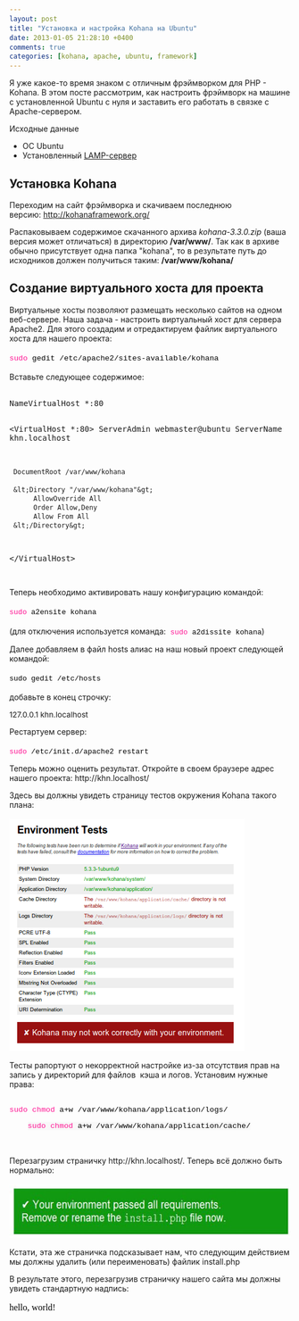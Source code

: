 ```yaml
---
layout: post
title: "Установка и настройка Kohana на Ubuntu"
date: 2013-01-05 21:28:10 +0400
comments: true
categories: [kohana, apache, ubuntu, framework]
---
```


Я уже какое-то время знаком с отличным фрэймворком для PHP - Kohana. В этом посте рассмотрим, как настроить фрэймворк на машине с установленной Ubuntu с нуля и заставить его работать в связке с Apache-сервером.

Исходные данные

* ОС Ubuntu
* Установленный [LAMP-сервер](http://help.ubuntu.ru/wiki/lamp)

<!-- more -->

<h2>
	Установка Kohana</h2>
<p>
	Переходим на сайт фрэймворка и скачиваем последнюю версию:&nbsp;<a href="http://kohanaframework.org/">http://kohanaframework.org/</a></p>
<p>
	Распаковываем содержимое скачанного архива <em>kohana-3.3.0.zip</em> (ваша версия может отличаться) в директорию <strong>/var/www/</strong>. Так как в архиве обычно присутствует одна папка "kohana", то в результате путь до исходников должен получиться таким: <strong>/var/www/kohana/</strong></p>
<h2>
	Создание виртуального хоста для проекта</h2>
<p>
	Виртуальные хосты позволяют размещать несколько сайтов на одном 
веб-сервере. Наша задача - настроить виртуальный хост для сервера 
Apache2. Для этого создадим и отредактируем файлик виртуального хоста 
для нашего проекта:<br>
	<br>
	<code class="functions" style="line-height: 14.519999504089355px; font-size: 13.600000381469727px; margin: 0px !important; padding: 0px !important; border: 0px !important; outline: 0px !important; background-image: none !important; float: none !important; vertical-align: baseline !important; position: static !important; left: auto !important; top: auto !important; right: auto !important; bottom: auto !important; height: auto !important; width: auto !important; font-family: Consolas, 'Bitstream Vera Sans Mono', 'Courier New', Courier, monospace !important; min-height: auto !important; color: rgb(255, 20, 147) !important;">sudo</code><span style="color: rgb(0, 0, 0); font-family: Consolas, 'Bitstream Vera Sans Mono', 'Courier New', Courier, monospace; font-size: 13.600000381469727px; line-height: 14.519999504089355px;">&nbsp;gedit</span><code class="plain" style="line-height: 14.519999504089355px; font-size: 13.600000381469727px; color: rgb(0, 0, 0); margin: 0px !important; padding: 0px !important; border: 0px !important; outline: 0px !important; background-image: none !important; float: none !important; vertical-align: baseline !important; position: static !important; left: auto !important; top: auto !important; right: auto !important; bottom: auto !important; height: auto !important; width: auto !important; font-family: Consolas, 'Bitstream Vera Sans Mono', 'Courier New', Courier, monospace !important; min-height: auto !important;">&nbsp;/etc/apache2/sites-available/kohana</code><br>
	<br>
	Вставьте следующее содержимое:<br>
	&nbsp;</p>
<pre>NameVirtualHost *:80

&lt;VirtualHost *:80&gt;
     ServerAdmin    webmaster@ubuntu
     ServerName     khn.localhost
 
     DocumentRoot /var/www/kohana
 
     &lt;Directory "/var/www/kohana"&gt;
          AllowOverride All
          Order Allow,Deny
          Allow From All
     &lt;/Directory&gt;
&lt;/VirtualHost&gt;

</pre>
<p>
	Теперь необходимо активировать нашу конфигурацию командой:<br>
	<br>
	<code class="bash functions" style="line-height: 14.300000190734863px; font-size: 13px; white-space: pre; border-top-left-radius: 0px !important; border-top-right-radius: 0px !important; border-bottom-right-radius: 0px !important; border-bottom-left-radius: 0px !important; background-image: none !important; border: 0px !important; bottom: auto !important; float: none !important; height: auto !important; left: auto !important; margin: 0px !important; outline: 0px !important; overflow: visible !important; padding: 0px !important; position: static !important; right: auto !important; top: auto !important; vertical-align: baseline !important; width: auto !important; box-sizing: content-box !important; font-family: Consolas, 'Bitstream Vera Sans Mono', 'Courier New', Courier, monospace !important; min-height: auto !important; color: rgb(255, 20, 147) !important;">sudo</code><span style="color: rgb(68, 68, 68); font-family: Consolas, 'Bitstream Vera Sans Mono', 'Courier New', Courier, monospace; font-size: 13px; line-height: 14.300000190734863px; white-space: pre;"> </span><code class="bash plain" style="line-height: 14.300000190734863px; font-size: 13px; white-space: pre; border-top-left-radius: 0px !important; border-top-right-radius: 0px !important; border-bottom-right-radius: 0px !important; border-bottom-left-radius: 0px !important; background-image: none !important; border: 0px !important; bottom: auto !important; float: none !important; height: auto !important; left: auto !important; margin: 0px !important; outline: 0px !important; overflow: visible !important; padding: 0px !important; position: static !important; right: auto !important; top: auto !important; vertical-align: baseline !important; width: auto !important; box-sizing: content-box !important; font-family: Consolas, 'Bitstream Vera Sans Mono', 'Courier New', Courier, monospace !important; min-height: auto !important; color: black !important;">a2ensite kohana</code><br>
	<br>
	(для отключения используется команда:<code class="bash plain" style="line-height: 14.300000190734863px; font-size: 13px; white-space: pre; border-top-left-radius: 0px !important; border-top-right-radius: 0px !important; border-bottom-right-radius: 0px !important; border-bottom-left-radius: 0px !important; background-image: none !important; border: 0px !important; bottom: auto !important; float: none !important; height: auto !important; left: auto !important; margin: 0px !important; outline: 0px !important; overflow: visible !important; padding: 0px !important; position: static !important; right: auto !important; top: auto !important; vertical-align: baseline !important; width: auto !important; box-sizing: content-box !important; font-family: Consolas, 'Bitstream Vera Sans Mono', 'Courier New', Courier, monospace !important; min-height: auto !important; color: black !important;">&nbsp;</code><code class="bash functions" style="line-height: 14.300000190734863px; font-size: 13px; white-space: pre; border-top-left-radius: 0px !important; border-top-right-radius: 0px !important; border-bottom-right-radius: 0px !important; border-bottom-left-radius: 0px !important; background-image: none !important; border: 0px !important; bottom: auto !important; float: none !important; height: auto !important; left: auto !important; margin: 0px !important; outline: 0px !important; overflow: visible !important; padding: 0px !important; position: static !important; right: auto !important; top: auto !important; vertical-align: baseline !important; width: auto !important; box-sizing: content-box !important; font-family: Consolas, 'Bitstream Vera Sans Mono', 'Courier New', Courier, monospace !important; min-height: auto !important; color: rgb(255, 20, 147) !important;">sudo</code><span style="color: rgb(68, 68, 68); font-family: Consolas, 'Bitstream Vera Sans Mono', 'Courier New', Courier, monospace; font-size: 13px; line-height: 14.300000190734863px; white-space: pre;"> </span><code class="bash plain" style="line-height: 14.300000190734863px; font-size: 13px; white-space: pre; border-top-left-radius: 0px !important; border-top-right-radius: 0px !important; border-bottom-right-radius: 0px !important; border-bottom-left-radius: 0px !important; background-image: none !important; border: 0px !important; bottom: auto !important; float: none !important; height: auto !important; left: auto !important; margin: 0px !important; outline: 0px !important; overflow: visible !important; padding: 0px !important; position: static !important; right: auto !important; top: auto !important; vertical-align: baseline !important; width: auto !important; box-sizing: content-box !important; font-family: Consolas, 'Bitstream Vera Sans Mono', 'Courier New', Courier, monospace !important; min-height: auto !important; color: black !important;">a2dissite kohana</code>)</p>
<p>
	Далее добавляем в файл hosts алиас на наш новый проект следующей командой:<br>
	<br>
	<font color="#000000" face="Consolas, Bitstream Vera Sans Mono, Courier New, Courier, monospace" size="2"><span style="line-height: 14.300000190734863px; white-space: pre;">sudo gedit /etc/hosts</span></font><br>
	<br>
	добавьте в конец строчку:</p>
<p>
	<span style="font-size: 13.600000381469727px; line-height: 14.399999618530273px;">127.0.0.1 khn.localhost</span></p>
<p>
	Рестартуем сервер:<br>
	<br>
	<code class="bash functions" style="line-height: 14.300000190734863px; font-size: 13px; white-space: pre; border-top-left-radius: 0px !important; border-top-right-radius: 0px !important; border-bottom-right-radius: 0px !important; border-bottom-left-radius: 0px !important; background-image: none !important; border: 0px !important; bottom: auto !important; float: none !important; height: auto !important; left: auto !important; margin: 0px !important; outline: 0px !important; overflow: visible !important; padding: 0px !important; position: static !important; right: auto !important; top: auto !important; vertical-align: baseline !important; width: auto !important; box-sizing: content-box !important; font-family: Consolas, 'Bitstream Vera Sans Mono', 'Courier New', Courier, monospace !important; min-height: auto !important; color: rgb(255, 20, 147) !important;">sudo</code><span style="color: rgb(68, 68, 68); font-family: Consolas, 'Bitstream Vera Sans Mono', 'Courier New', Courier, monospace; font-size: 13px; line-height: 14.300000190734863px; white-space: pre;"> </span><code class="bash plain" style="line-height: 14.300000190734863px; font-size: 13px; white-space: pre; border-top-left-radius: 0px !important; border-top-right-radius: 0px !important; border-bottom-right-radius: 0px !important; border-bottom-left-radius: 0px !important; background-image: none !important; border: 0px !important; bottom: auto !important; float: none !important; height: auto !important; left: auto !important; margin: 0px !important; outline: 0px !important; overflow: visible !important; padding: 0px !important; position: static !important; right: auto !important; top: auto !important; vertical-align: baseline !important; width: auto !important; box-sizing: content-box !important; font-family: Consolas, 'Bitstream Vera Sans Mono', 'Courier New', Courier, monospace !important; min-height: auto !important; color: black !important;">/etc/init</code><code class="bash plain" style="line-height: 14.300000190734863px; font-size: 13px; white-space: pre; border-top-left-radius: 0px !important; border-top-right-radius: 0px !important; border-bottom-right-radius: 0px !important; border-bottom-left-radius: 0px !important; background-image: none !important; border: 0px !important; bottom: auto !important; float: none !important; height: auto !important; left: auto !important; margin: 0px !important; outline: 0px !important; overflow: visible !important; padding: 0px !important; position: static !important; right: auto !important; top: auto !important; vertical-align: baseline !important; width: auto !important; box-sizing: content-box !important; font-family: Consolas, 'Bitstream Vera Sans Mono', 'Courier New', Courier, monospace !important; min-height: auto !important; color: black !important;">.d</code><code class="bash plain" style="line-height: 14.300000190734863px; font-size: 13px; white-space: pre; border-top-left-radius: 0px !important; border-top-right-radius: 0px !important; border-bottom-right-radius: 0px !important; border-bottom-left-radius: 0px !important; background-image: none !important; border: 0px !important; bottom: auto !important; float: none !important; height: auto !important; left: auto !important; margin: 0px !important; outline: 0px !important; overflow: visible !important; padding: 0px !important; position: static !important; right: auto !important; top: auto !important; vertical-align: baseline !important; width: auto !important; box-sizing: content-box !important; font-family: Consolas, 'Bitstream Vera Sans Mono', 'Courier New', Courier, monospace !important; min-height: auto !important; color: black !important;">/apache2</code><span style="color: rgb(68, 68, 68); font-family: Consolas, 'Bitstream Vera Sans Mono', 'Courier New', Courier, monospace; font-size: 13px; line-height: 14.300000190734863px; white-space: pre;"> </span><code class="bash plain" style="line-height: 14.300000190734863px; font-size: 13px; white-space: pre; border-top-left-radius: 0px !important; border-top-right-radius: 0px !important; border-bottom-right-radius: 0px !important; border-bottom-left-radius: 0px !important; background-image: none !important; border: 0px !important; bottom: auto !important; float: none !important; height: auto !important; left: auto !important; margin: 0px !important; outline: 0px !important; overflow: visible !important; padding: 0px !important; position: static !important; right: auto !important; top: auto !important; vertical-align: baseline !important; width: auto !important; box-sizing: content-box !important; font-family: Consolas, 'Bitstream Vera Sans Mono', 'Courier New', Courier, monospace !important; min-height: auto !important; color: black !important;">restart</code></p>
<p>
	Теперь можно оценить результат. Откройте в своем браузере адрес нашего проекта: http://khn.localhost/</p>
<p>
	Здесь вы должны увидеть страницу тестов окружения Kohana такого плана:<br>
	<br>
	<img alt="" src="/images/kohana-fail.png" style="width: 421px; height: 416px;"></p>
<p>
	Тесты рапортуют о некорректной настройке из-за отсутствия прав на 
запись у директорий для файлов &nbsp;кэша и логов. Установим нужные 
права:<br>
	&nbsp;</p>
<div class="line alt1" style="line-height: 14.519999504089355px; font-family: Consolas, 'Bitstream Vera Sans Mono', 'Courier New', Courier, monospace; font-size: 13.600000381469727px; margin: 0px !important; padding: 0px !important; border: 0px !important; outline: 0px !important; background-image: none !important; float: none !important; vertical-align: baseline !important; position: static !important; left: auto !important; top: auto !important; right: auto !important; bottom: auto !important; height: auto !important; width: auto !important; min-height: auto !important;">
	<code class="functions" style="line-height: 14.519999504089355px; font-size: 13.600000381469727px; margin: 0px !important; padding: 0px !important; border: 0px !important; outline: 0px !important; background-image: none !important; float: none !important; vertical-align: baseline !important; position: static !important; left: auto !important; top: auto !important; right: auto !important; bottom: auto !important; height: auto !important; width: auto !important; font-family: Consolas, 'Bitstream Vera Sans Mono', 'Courier New', Courier, monospace !important; min-height: auto !important; color: rgb(255, 20, 147) !important;">sudo</code><span style="color: rgb(0, 0, 0); font-size: 13.600000381469727px; line-height: 14.519999504089355px;">&nbsp;</span><code class="functions" style="line-height: 14.519999504089355px; font-size: 13.600000381469727px; margin: 0px !important; padding: 0px !important; border: 0px !important; outline: 0px !important; background-image: none !important; float: none !important; vertical-align: baseline !important; position: static !important; left: auto !important; top: auto !important; right: auto !important; bottom: auto !important; height: auto !important; width: auto !important; font-family: Consolas, 'Bitstream Vera Sans Mono', 'Courier New', Courier, monospace !important; min-height: auto !important; color: rgb(255, 20, 147) !important;">chmod</code><span style="color: rgb(0, 0, 0); font-size: 13.600000381469727px; line-height: 14.519999504089355px;">&nbsp;</span><code class="plain" style="line-height: 14.519999504089355px; font-size: 13.600000381469727px; color: rgb(0, 0, 0); margin: 0px !important; padding: 0px !important; border: 0px !important; outline: 0px !important; background-image: none !important; float: none !important; vertical-align: baseline !important; position: static !important; left: auto !important; top: auto !important; right: auto !important; bottom: auto !important; height: auto !important; width: auto !important; font-family: Consolas, 'Bitstream Vera Sans Mono', 'Courier New', Courier, monospace !important; min-height: auto !important;">a+w /var/www/kohana/application/logs/<br>
	<code class="functions" style="background-color: rgb(248, 248, 248); line-height: 14.519999504089355px; font-size: 13.600000381469727px; margin: 0px !important; padding: 0px !important; border: 0px !important; outline: 0px !important; background-image: none !important; float: none !important; vertical-align: baseline !important; position: static !important; left: auto !important; top: auto !important; right: auto !important; bottom: auto !important; height: auto !important; width: auto !important; font-family: Consolas, 'Bitstream Vera Sans Mono', 'Courier New', Courier, monospace !important; min-height: auto !important; color: rgb(255, 20, 147) !important;">sudo</code><span style="font-size: 13.600000381469727px; line-height: 14.519999504089355px; background-color: rgb(248, 248, 248);">&nbsp;</span><code class="functions" style="background-color: rgb(248, 248, 248); line-height: 14.519999504089355px; font-size: 13.600000381469727px; margin: 0px !important; padding: 0px !important; border: 0px !important; outline: 0px !important; background-image: none !important; float: none !important; vertical-align: baseline !important; position: static !important; left: auto !important; top: auto !important; right: auto !important; bottom: auto !important; height: auto !important; width: auto !important; font-family: Consolas, 'Bitstream Vera Sans Mono', 'Courier New', Courier, monospace !important; min-height: auto !important; color: rgb(255, 20, 147) !important;">chmod</code><span style="font-size: 13.600000381469727px; line-height: 14.519999504089355px; background-color: rgb(248, 248, 248);">&nbsp;</span><code class="plain" style="background-color: rgb(248, 248, 248); line-height: 14.519999504089355px; font-size: 13.600000381469727px; margin: 0px !important; padding: 0px !important; border: 0px !important; outline: 0px !important; background-image: none !important; float: none !important; vertical-align: baseline !important; position: static !important; left: auto !important; top: auto !important; right: auto !important; bottom: auto !important; height: auto !important; width: auto !important; font-family: Consolas, 'Bitstream Vera Sans Mono', 'Courier New', Courier, monospace !important; min-height: auto !important;">a+w /var/www/kohana/application/cache/</code></code></div>
<p>
	&nbsp;</p>
<p>
	Перезагрузим страничку&nbsp;http://khn.localhost/. Теперь всё должно быть нормально:<br>
	<br>
	<img alt="" src="/images/kohana-success.png" style="width: 598px; height: 96px;"></p>
<p>
	Кстати, эта же страничка подсказывает нам, что следующим действием мы должны удалить (или переименовать) файлик install.php</p>
<p>
	В результате этого, перезагрузив страничку нашего сайта мы должны увидеть стандартную надпись:<br>
	<br>
	<span style="color: rgb(0, 0, 0); font-family: 'Times New Roman'; font-size: medium;">hello, world!</span></p>
